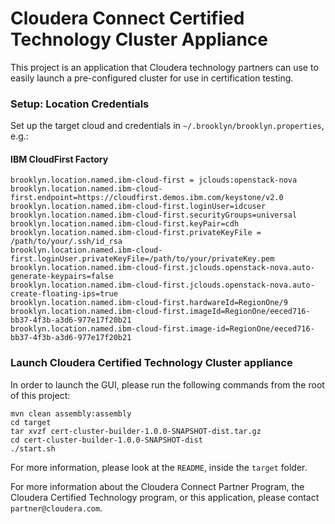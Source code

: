 Cloudera Connect Certified Technology Cluster Appliance
=======================================================
This project is an application that Cloudera technology partners can use to easily launch a pre-configured cluster for use in certification testing.

### Setup: Location Credentials

Set up the target cloud and credentials in `~/.brooklyn/brooklyn.properties`, e.g.:

#### IBM CloudFirst Factory 
    brooklyn.location.named.ibm-cloud-first = jclouds:openstack-nova
    brooklyn.location.named.ibm-cloud-first.endpoint=https://cloudfirst.demos.ibm.com/keystone/v2.0
    brooklyn.location.named.ibm-cloud-first.loginUser=idcuser
    brooklyn.location.named.ibm-cloud-first.securityGroups=universal
    brooklyn.location.named.ibm-cloud-first.keyPair=cdh
    brooklyn.location.named.ibm-cloud-first.privateKeyFile = /path/to/your/.ssh/id_rsa
    brooklyn.location.named.ibm-cloud-first.loginUser.privateKeyFile=/path/to/your/privateKey.pem
    brooklyn.location.named.ibm-cloud-first.jclouds.openstack-nova.auto-generate-keypairs=false
    brooklyn.location.named.ibm-cloud-first.jclouds.openstack-nova.auto-create-floating-ips=true
    brooklyn.location.named.ibm-cloud-first.hardwareId=RegionOne/9
    brooklyn.location.named.ibm-cloud-first.imageId=RegionOne/eeced716-bb37-4f3b-a3d6-977e17f20b21
    brooklyn.location.named.ibm-cloud-first.image-id=RegionOne/eeced716-bb37-4f3b-a3d6-977e17f20b21

### Launch Cloudera Certified Technology Cluster appliance

In order to launch the GUI, please run the following commands from the root of this project: 

    mvn clean assembly:assembly
    cd target
    tar xvzf cert-cluster-builder-1.0.0-SNAPSHOT-dist.tar.gz
    cd cert-cluster-builder-1.0.0-SNAPSHOT-dist
    ./start.sh

For more information, please look at the `README`, inside the `target` folder.

For more information about the Cloudera Connect Partner Program, the Cloudera
Certified Technology program, or this application, please contact
`partner@cloudera.com`.
